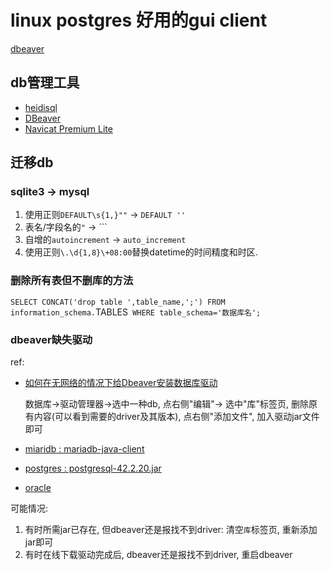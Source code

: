 # linux postgres 好用的gui client
[dbeaver](https://dbeaver.io/)

## db管理工具
- [heidisql](https://www.heidisql.com/)
- [DBeaver](https://dbeaver.io/)
- [Navicat Premium Lite](https://www.navicat.com.cn/products/navicat-premium-lite)

## 迁移db
### sqlite3 -> mysql
1. 使用正则`DEFAULT\s{1,}""` -> `DEFAULT ''`
1. 表名/字段名的`"` -> ```
1. 自增的`autoincrement` -> `auto_increment`
1. 使用正则`\.\d{1,8}\+08:00`替换datetime的时间精度和时区.

### 删除所有表但不删库的方法
`SELECT CONCAT('drop table ',table_name,';') FROM information_schema.`TABLES` WHERE table_schema='数据库名';`

### dbeaver缺失驱动
ref:
- [如何在无网络的情况下给Dbeaver安装数据库驱动](https://blog.csdn.net/Georgetwo/article/details/112390120)

	数据库->驱动管理器->选中一种db, 点右侧"编辑"-> 选中"库"标签页, 删除原有内容(可以看到需要的driver及其版本), 点右侧"添加文件", 加入驱动jar文件即可

- [miaridb : mariadb-java-client](https://mvnrepository.com/artifact/org.mariadb.jdbc/mariadb-java-client)
- [postgres : postgresql-42.2.20.jar](https://mvnrepository.com/artifact/org.postgresql/postgresql)
- [oracle]()

可能情况:
1. 有时所需jar已存在, 但dbeaver还是报找不到driver: 清空`库`标签页, 重新添加jar即可
2. 有时在线下载驱动完成后, dbeaver还是报找不到driver, 重启dbeaver
